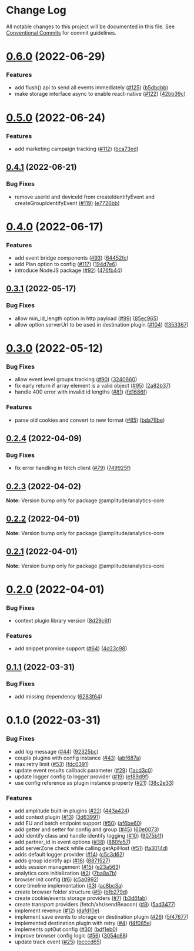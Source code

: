 # Change Log

All notable changes to this project will be documented in this file.
See [Conventional Commits](https://conventionalcommits.org) for commit guidelines.

# [0.6.0](https://github.com/amplitude/Amplitude-TypeScript/compare/@amplitude/analytics-core@0.5.0...@amplitude/analytics-core@0.6.0) (2022-06-29)


### Features

* add flush() api to send all events immediately ([#125](https://github.com/amplitude/Amplitude-TypeScript/issues/125)) ([b5dbcbb](https://github.com/amplitude/Amplitude-TypeScript/commit/b5dbcbb803c76ee5ade7ea85f76fbea50d8bab49))
* make storage interface async to enable react-native ([#122](https://github.com/amplitude/Amplitude-TypeScript/issues/122)) ([42bb39c](https://github.com/amplitude/Amplitude-TypeScript/commit/42bb39c967db015d5899487618d066f3540c9f18))





# [0.5.0](https://github.com/amplitude/Amplitude-TypeScript/compare/@amplitude/analytics-core@0.4.1...@amplitude/analytics-core@0.5.0) (2022-06-24)


### Features

* add marketing campaign tracking ([#112](https://github.com/amplitude/Amplitude-TypeScript/issues/112)) ([bca73ed](https://github.com/amplitude/Amplitude-TypeScript/commit/bca73ede308ecb1663986a99600657732969d60c))





## [0.4.1](https://github.com/amplitude/Amplitude-TypeScript/compare/@amplitude/analytics-core@0.4.0...@amplitude/analytics-core@0.4.1) (2022-06-21)


### Bug Fixes

* remove userId and deviceId from createIdentifyEvent and createGroupIdentifyEvent ([#119](https://github.com/amplitude/Amplitude-TypeScript/issues/119)) ([e7726bb](https://github.com/amplitude/Amplitude-TypeScript/commit/e7726bb9ba16c390638b51042169ede9e083e331))





# [0.4.0](https://github.com/amplitude/Amplitude-TypeScript/compare/@amplitude/analytics-core@0.3.1...@amplitude/analytics-core@0.4.0) (2022-06-17)


### Features

* add event bridge components ([#93](https://github.com/amplitude/Amplitude-TypeScript/issues/93)) ([64452fc](https://github.com/amplitude/Amplitude-TypeScript/commit/64452fcfeee66e10367220da023137232b2ea112))
* add Plan option to config ([#117](https://github.com/amplitude/Amplitude-TypeScript/issues/117)) ([194d7e6](https://github.com/amplitude/Amplitude-TypeScript/commit/194d7e66af0209cb8155cf6aa0b05a5dcb170f9d))
* introduce NodeJS package ([#92](https://github.com/amplitude/Amplitude-TypeScript/issues/92)) ([476fb44](https://github.com/amplitude/Amplitude-TypeScript/commit/476fb44efcf2dfcd84af6f0ef45e141ad87dac43))





## [0.3.1](https://github.com/amplitude/Amplitude-TypeScript/compare/@amplitude/analytics-core@0.3.0...@amplitude/analytics-core@0.3.1) (2022-05-17)


### Bug Fixes

* allow min_id_length option in http payload ([#99](https://github.com/amplitude/Amplitude-TypeScript/issues/99)) ([85ec965](https://github.com/amplitude/Amplitude-TypeScript/commit/85ec965d1202f8ee68ca15fbc46015fba76ba3c9))
* allow option.serverUrl to be used in destination plugin ([#104](https://github.com/amplitude/Amplitude-TypeScript/issues/104)) ([f353367](https://github.com/amplitude/Amplitude-TypeScript/commit/f353367b8b264f86b6ea15b15f30385f8d5b8ad5))





# [0.3.0](https://github.com/amplitude/Amplitude-TypeScript/compare/@amplitude/analytics-core@0.2.4...@amplitude/analytics-core@0.3.0) (2022-05-12)


### Bug Fixes

* allow event level groups tracking ([#90](https://github.com/amplitude/Amplitude-TypeScript/issues/90)) ([3240660](https://github.com/amplitude/Amplitude-TypeScript/commit/3240660e94db9e5c5a1ce4280d07faced2b5fd4d))
* fix early return if array element is a valid object ([#95](https://github.com/amplitude/Amplitude-TypeScript/issues/95)) ([2a82b37](https://github.com/amplitude/Amplitude-TypeScript/commit/2a82b37ec06573318703f3f89d72b44a10b7a392))
* handle 400 error with invalid id lengths ([#81](https://github.com/amplitude/Amplitude-TypeScript/issues/81)) ([fd1686f](https://github.com/amplitude/Amplitude-TypeScript/commit/fd1686fa427588d1dcb6d2125cb4d53647c699e8))


### Features

* parse old cookies and convert to new format ([#85](https://github.com/amplitude/Amplitude-TypeScript/issues/85)) ([bda78be](https://github.com/amplitude/Amplitude-TypeScript/commit/bda78be5d2de335e7b1ff6da413b20d3dc751aca))





## [0.2.4](https://github.com/amplitude/Amplitude-TypeScript/compare/@amplitude/analytics-core@0.2.3...@amplitude/analytics-core@0.2.4) (2022-04-09)


### Bug Fixes

* fix error handling in fetch client ([#79](https://github.com/amplitude/Amplitude-TypeScript/issues/79)) ([749925f](https://github.com/amplitude/Amplitude-TypeScript/commit/749925f907ba72f0e67f3828da99151d00278e6b))





## [0.2.3](https://github.com/amplitude/Amplitude-TypeScript/compare/@amplitude/analytics-core@0.2.2...@amplitude/analytics-core@0.2.3) (2022-04-02)

**Note:** Version bump only for package @amplitude/analytics-core





## [0.2.2](https://github.com/amplitude/Amplitude-TypeScript/compare/@amplitude/analytics-core@0.2.1...@amplitude/analytics-core@0.2.2) (2022-04-01)

**Note:** Version bump only for package @amplitude/analytics-core





## [0.2.1](https://github.com/amplitude/Amplitude-TypeScript/compare/@amplitude/analytics-core@0.2.0...@amplitude/analytics-core@0.2.1) (2022-04-01)

**Note:** Version bump only for package @amplitude/analytics-core





# [0.2.0](https://github.com/amplitude/Amplitude-TypeScript/compare/@amplitude/analytics-core@0.1.1...@amplitude/analytics-core@0.2.0) (2022-04-01)


### Bug Fixes

* context plugin library version ([8d29c6f](https://github.com/amplitude/Amplitude-TypeScript/commit/8d29c6f4a612510188d920ac243c0bdb116fe02c))


### Features

* add snippet promise support ([#64](https://github.com/amplitude/Amplitude-TypeScript/issues/64)) ([4d23c98](https://github.com/amplitude/Amplitude-TypeScript/commit/4d23c98c25c7caa4cd5e63b2a37398f711991288))





## [0.1.1](https://github.com/amplitude/Amplitude-TypeScript/compare/@amplitude/analytics-core@0.1.0...@amplitude/analytics-core@0.1.1) (2022-03-31)


### Bug Fixes

* add missing dependency ([6283f64](https://github.com/amplitude/Amplitude-TypeScript/commit/6283f64dc40b070d68a0243a93ab58d95d436664))





# 0.1.0 (2022-03-31)


### Bug Fixes

* add log message ([#44](https://github.com/amplitude/Amplitude-TypeScript/issues/44)) ([92325bc](https://github.com/amplitude/Amplitude-TypeScript/commit/92325bc34cf0143f5f33ec4b0afd3e2d148c3d38))
* couple plugins with config instance ([#43](https://github.com/amplitude/Amplitude-TypeScript/issues/43)) ([abf687a](https://github.com/amplitude/Amplitude-TypeScript/commit/abf687a5d7a395638d8154f65ececc9b5464c366))
* max retry limit ([#53](https://github.com/amplitude/Amplitude-TypeScript/issues/53)) ([fdc0391](https://github.com/amplitude/Amplitude-TypeScript/commit/fdc0391885ac9822f42324d2fd66a8aace001afe))
* update event results callback parameter ([#29](https://github.com/amplitude/Amplitude-TypeScript/issues/29)) ([1acd3c0](https://github.com/amplitude/Amplitude-TypeScript/commit/1acd3c02310e5e9a2b7ab19140f7d6249e9a8452))
* update logger config to logger provider ([#19](https://github.com/amplitude/Amplitude-TypeScript/issues/19)) ([ef89d9f](https://github.com/amplitude/Amplitude-TypeScript/commit/ef89d9f5ffdc9dd88c3652ac36705c79741f53d1))
* use config reference as plugin instance property ([#21](https://github.com/amplitude/Amplitude-TypeScript/issues/21)) ([38c2e33](https://github.com/amplitude/Amplitude-TypeScript/commit/38c2e3334b27063e23275c020207f647acbbaf6f))


### Features

* add amplitude built-in plugins ([#22](https://github.com/amplitude/Amplitude-TypeScript/issues/22)) ([443a424](https://github.com/amplitude/Amplitude-TypeScript/commit/443a424d6dfd3a2c867f528f953429151de96ed0))
* add context plugin ([#13](https://github.com/amplitude/Amplitude-TypeScript/issues/13)) ([3d63991](https://github.com/amplitude/Amplitude-TypeScript/commit/3d639917905b25cab0bb012286b8ba487d0f63fb))
* add EU and batch endpoint support ([#50](https://github.com/amplitude/Amplitude-TypeScript/issues/50)) ([af6be60](https://github.com/amplitude/Amplitude-TypeScript/commit/af6be606a0e049657129ddbcbbf83c3dff844443))
* add getter and setter for config and group ([#45](https://github.com/amplitude/Amplitude-TypeScript/issues/45)) ([60e0073](https://github.com/amplitude/Amplitude-TypeScript/commit/60e00734a73002dffc98ddf6171ee74c5ac53aa4))
* add identify class and handle identify logging ([#10](https://github.com/amplitude/Amplitude-TypeScript/issues/10)) ([9075b1f](https://github.com/amplitude/Amplitude-TypeScript/commit/9075b1f0cf4270dacc05b1b7f4bad36c50e2500b))
* add partner_id in event options ([#38](https://github.com/amplitude/Amplitude-TypeScript/issues/38)) ([880fe57](https://github.com/amplitude/Amplitude-TypeScript/commit/880fe57e5813d8bbe05c2a2a9428bd8a0a1e7d08))
* add serverZone check while calling getApiHost ([#51](https://github.com/amplitude/Amplitude-TypeScript/issues/51)) ([fa3014d](https://github.com/amplitude/Amplitude-TypeScript/commit/fa3014dd730e624b6320769edbdf35350d0edc3d))
* adds default logger provider ([#14](https://github.com/amplitude/Amplitude-TypeScript/issues/14)) ([c5c3d62](https://github.com/amplitude/Amplitude-TypeScript/commit/c5c3d62cf505e3df949a4225e3fa3ae2b56d5a0a))
* adds group identify api ([#18](https://github.com/amplitude/Amplitude-TypeScript/issues/18)) ([8871527](https://github.com/amplitude/Amplitude-TypeScript/commit/8871527fb74d0f5745c57a053492a00d19a68c5a))
* adds session management ([#15](https://github.com/amplitude/Amplitude-TypeScript/issues/15)) ([e23a563](https://github.com/amplitude/Amplitude-TypeScript/commit/e23a563c27befa5a3dc31ee55c559359e0159de3))
* analytics core initialization ([#2](https://github.com/amplitude/Amplitude-TypeScript/issues/2)) ([7ba8a7b](https://github.com/amplitude/Amplitude-TypeScript/commit/7ba8a7b1e9b7dfc0af304dd44718a3deb5912fe9))
* browser init config ([#6](https://github.com/amplitude/Amplitude-TypeScript/issues/6)) ([c5a0992](https://github.com/amplitude/Amplitude-TypeScript/commit/c5a09925e64f8a613eeab612ee6efb43419f39b4))
* core timeline implementation ([#3](https://github.com/amplitude/Amplitude-TypeScript/issues/3)) ([ac8bc3a](https://github.com/amplitude/Amplitude-TypeScript/commit/ac8bc3a7212c4e13240fca0da1fbca2cdf7d68c2))
* create browser folder structure ([#5](https://github.com/amplitude/Amplitude-TypeScript/issues/5)) ([b1b279d](https://github.com/amplitude/Amplitude-TypeScript/commit/b1b279da067af7a5ca0c797b4f45fc154e3c2ae4))
* create cookie/events storage providers ([#7](https://github.com/amplitude/Amplitude-TypeScript/issues/7)) ([b3d6fab](https://github.com/amplitude/Amplitude-TypeScript/commit/b3d6fab5239d0d14854af9aa8a0c31826447ac48))
* create transport providers (fetch/xhr/sendBeacon) ([#8](https://github.com/amplitude/Amplitude-TypeScript/issues/8)) ([5ad3477](https://github.com/amplitude/Amplitude-TypeScript/commit/5ad3477974c779d696088922f56cae38a89f911c))
* implement revenue ([#12](https://github.com/amplitude/Amplitude-TypeScript/issues/12)) ([dafd10e](https://github.com/amplitude/Amplitude-TypeScript/commit/dafd10e9feb84513bdcd415a965e3216b044206a))
* implement save events to storage on destination plugin ([#26](https://github.com/amplitude/Amplitude-TypeScript/issues/26)) ([5f47677](https://github.com/amplitude/Amplitude-TypeScript/commit/5f476773f0a546db15de45fc40725a138a037c97))
* implemented destination plugin with retry ([#4](https://github.com/amplitude/Amplitude-TypeScript/issues/4)) ([f4f085e](https://github.com/amplitude/Amplitude-TypeScript/commit/f4f085ed343ea3a0571c778f2d40d637573817d7))
* implements optOut config ([#30](https://github.com/amplitude/Amplitude-TypeScript/issues/30)) ([bdf1eb0](https://github.com/amplitude/Amplitude-TypeScript/commit/bdf1eb0c46f535947f66162639dd0b23f154ce28))
* improve browser config logic ([#56](https://github.com/amplitude/Amplitude-TypeScript/issues/56)) ([3054c68](https://github.com/amplitude/Amplitude-TypeScript/commit/3054c6856dd8f8ed49c9326f25c14b672890915b))
* update track event ([#25](https://github.com/amplitude/Amplitude-TypeScript/issues/25)) ([bcccd65](https://github.com/amplitude/Amplitude-TypeScript/commit/bcccd659f83bd235ce7cb59848e259e14e1df392))

